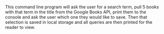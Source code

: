This command line program will ask the user for a search term, pull 5 books with that term in the title from the Google Books API, print them to the console and ask the user which one they would like to save. Then that selection is saved in local storage and all queries are then printed for the reader to view.
